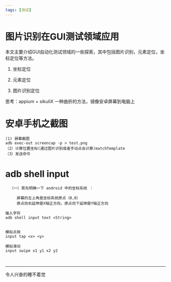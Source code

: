 ```yaml
---
tags: [测试]
---
```


# 图片识别在GUI测试领域应用

本文主要介绍GUI自动化测试领域的一些探索，其中包括图片识别，元素定位，坐标定位等方法。

1. 坐标定位

2. 元素定位

3. 图片识别定位


思考：appium + sikuliX
一种曲折的方法，镜像安卓屏幕到电脑上





# 安卓手机之截图
```
(1) 屏幕截图
adb exec-out screencap -p > test.png
（2）计算位置坐标(通过图片识别或者手动点击计算)matchTemplate
（3）发送命令

```

# adb shell input
```
  （一）首先明确一下 android 中的坐标系统 ：

     屏幕的左上角是坐标系统原点（0,0）
     原点向右延伸是X轴正方向，原点向下延伸是Y轴正方向
```
```
输入字符
adb shell input text <String>
       
     
模拟点按
input tap <x> <y>

模拟滑动
input swipe x1 y1 x2 y2



```
---
令人兴奋的睡不着觉
